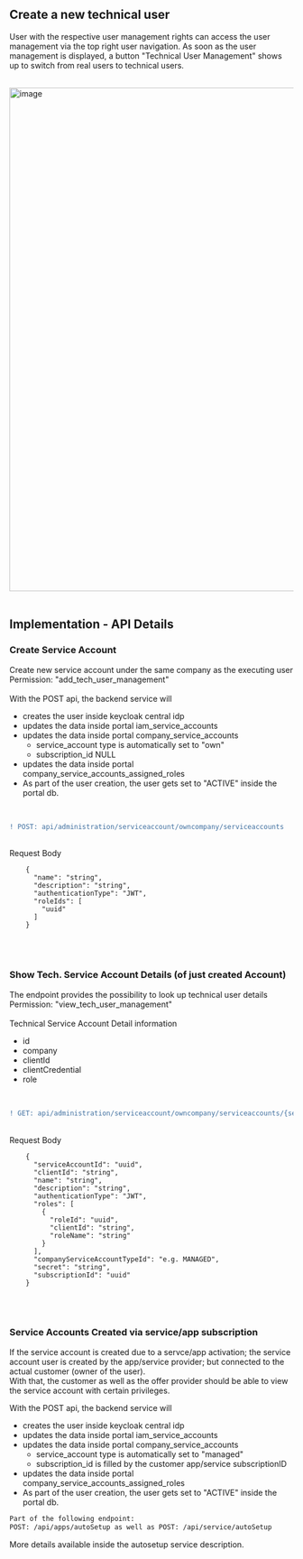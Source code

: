 ## Create a new technical user
User with the respective user management rights can access the user management via the top right user navigation.
As soon as the user management is displayed, a button "Technical User Management" shows up to switch from real users to technical users.  
<br>

<img width="893" alt="image" src="https://user-images.githubusercontent.com/94133633/210973017-231ef4f5-6865-437b-a102-3164740585fc.png">

<br>
<br>

## Implementation - API Details

### Create Service Account

Create new service account under the same company as the executing user  
Permission: "add_tech_user_management"
<br>
<br>
With the POST api, the backend service will
<br>
* creates the user inside keycloak central idp
* updates the data inside portal iam_service_accounts
* updates the data inside portal company_service_accounts
   * service_account type is automatically set to "own"
   * subscription_id NULL
* updates the data inside portal company_service_accounts_assigned_roles
* As part of the user creation, the user gets set to "ACTIVE" inside the portal db.

<br>

```diff
! POST: api/administration/serviceaccount/owncompany/serviceaccounts
```

<br>
Request Body

		{
		  "name": "string",
		  "description": "string",
		  "authenticationType": "JWT",
		  "roleIds": [
		    "uuid"
		  ]
		}

<br>
<br>

### Show Tech. Service Account Details (of just created Account)

The endpoint provides the possibility to look up technical user details
Permission: "view_tech_user_management"
<br>
<br>
Technical Service Account Detail information
<br>
* id
* company
* clientId
* clientCredential
* role

<br>

```diff
! GET: api/administration/serviceaccount/owncompany/serviceaccounts/{serviceAccountId}
```

<br>
Request Body

		{
		  "serviceAccountId": "uuid",
		  "clientId": "string",
		  "name": "string",
		  "description": "string",
		  "authenticationType": "JWT",
		  "roles": [
		    {
		      "roleId": "uuid",
		      "clientId": "string",
		      "roleName": "string"
		    }
		  ],
		  "companyServiceAccountTypeId": "e.g. MANAGED",
		  "secret": "string",
		  "subscriptionId": "uuid"
		}

<br>
<br>


### Service Accounts Created via service/app subscription

If the service account is created due to a servce/app activation; the service account user is created by the app/service provider; but connected to the actual customer (owner of the user).  
With that, the customer as well as the offer provider should be able to view the service account with certain privileges.

With the POST api, the backend service will
<br>
* creates the user inside keycloak central idp
* updates the data inside portal iam_service_accounts
* updates the data inside portal company_service_accounts
   * service_account type is automatically set to "managed"
   * subscription_id is filled by the customer app/service subscriptionID
* updates the data inside portal company_service_accounts_assigned_roles
* As part of the user creation, the user gets set to "ACTIVE" inside the portal db.

```diff
Part of the following endpoint:
POST: /api/apps/autoSetup as well as POST: /api/service/autoSetup
```

More details available inside the autosetup service description.


<br>
<br>
